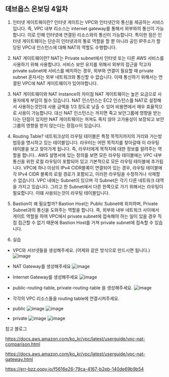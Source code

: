 ## 데브옵스 온보딩 4일차

1. 인터넷 게이트웨이란?
  인터넷 게이트는 VPC와 인터넷간의 통신을 제공하는 서비스입니다. 즉, VPC 내부 리소스는 internet gateway를 통해서 외부와의 통신이 가능합니다. 이로 인해 인터넷에 연결된 리소스와의 통신이 가능합니다. 특이한 점은 인터넷 게이트웨이는 단순히 인터넷과의 통로 역할을 할 뿐 아니라 공인 IP주소가 할당된 VPC내 인스턴스에 대해 NAT의 역할도 수행합니다.

2. NAT 게이트웨이란?
  NAT는 Private subnet에서 인터넷 또는 다른 AWS 서비스를 사용하기 위해 사용합니다. 서비스 보안 유지를 위해서 외부의 접근을 막고자 private subnet에 서비스를 배치하는 경우, 외부와 연결이 필요할 때 private subnet 혼자서는 외부 네트워크와 통신할 수 없습니다. 이때 통신하기 위해서는 연결된 VPC에 NAT 게이트웨이가 있어야합니다. 

3. NAT 게이트웨이와 NAT Instance의 차이점
  NAT 게이트웨이는 높은 요금으로 사용자에게 부담이 될수 있습니다. NAT 인스턴스는 EC2 인스턴스를 NAT로 설정해서 사용하는것인데 사용 금액을 1/3 정도로 낮출 수 있어 비용면에서 매우 효율적으로 사용이 가능합니다. 대신 NAT 인스턴스는 꺼지면 죽고 보안그룹에 영향을 받는다는 단점이 있지만 NAT 게이트웨이는 꺼져도 죽지 않아 고가용성이 보장되고 보안그룹의 영향을 받지 않는다는 장점ㅁ이 있습니다.

4. Routing Table?
  네트워크상의 라우팅 테이블은 특정 목적지까지의 거리와 가는방법등을 명시하고 있는 테이블입니다. 라우터는 어떤 목적지를 찾아갈때 이 라우팅 테이블을 보고 찾아가게 됩니다. 즉, 라우터에게 목적지에 대한 정보를 알려주는 역할을 합니다.. AWS 설명서에 있는 정의를 보면 모든 라우팅 테이블에는 VPC 내부 통신을 위한 로컬 라우팅이 포함되어 있고 기본적으로 모든 라우팅 테이블에 추가됩니다. VPC에 하나 이상의 IPv4 CIDR블록이 연결되어 있는 경우, 라우팅 테이블에 각 IPv4 CIDR 블록의 로컬 경로가 포함되고, 이러한 라우팅을 수정하거나 삭제할 수 없습니다. VPC 내에는 Subnet이 있으며 각 Subnet은 각기 다른 네트워크 대역을 가지고 있습니다. 그리고 한 Subnet에서 다른 한쪽으로 가기 위해서는 라우팅이 필요합니다. 이떄 사용되는것이 라우팅 테이블입니다.

5. Bastion이 왜 필요할까?
  Bastion Host는 Public Subnet에 위치하며, Private Subnet과의 통신을 도와주는 역할을 합니다. 즉, 외부와 내부 네트워크 사이에서 게이트 역할을 하여 VPC에서 private subnet에 접속해야 하는 일이 있을 경우 직접 접근할 수 없기 때문에 Bastion Host를 거쳐 private subnet에 접속할 수 있습니다. 

6. 실습

  - VPC와 서브넷들을 생성해주세요. (어제와 같은 방식으로 만드시면 됩니다.)
    ![image](https://github.com/GSM-MSG/DevOps-Onboarding/assets/103885741/d46e4d98-03f2-4105-9897-43b1cc7b2274)

  - NAT Gateway를 생성해주세요
    ![image](https://github.com/GSM-MSG/DevOps-Onboarding/assets/103885741/6e0b117a-4b12-4f36-b1fc-3d4821ba6fc8)

  - Internet Gateway를 생성해주세요
    ![image](https://github.com/GSM-MSG/DevOps-Onboarding/assets/103885741/195c5110-5aee-46da-afd1-61da5ef9718e)

  - public-routing-table, private-routing-table 을 생성해주세요.
    ![image](https://github.com/GSM-MSG/DevOps-Onboarding/assets/103885741/f4df65b1-c4a8-48be-9811-e54d3f73a10d)

  - 각각의 VPC 리소스들을 routing table에 연결시켜주세요.
  - public
    ![image](https://github.com/GSM-MSG/DevOps-Onboarding/assets/103885741/1ff8939c-23dd-4b67-a6a3-761b9f836b7e)
    ![image](https://github.com/GSM-MSG/DevOps-Onboarding/assets/103885741/5b6efdfe-d48c-4377-a226-3b05f1728180)

  - private
    ![image](https://github.com/GSM-MSG/DevOps-Onboarding/assets/103885741/d67ec44d-f116-4670-9dda-0ba37b21dc82)
    ![image](https://github.com/GSM-MSG/DevOps-Onboarding/assets/103885741/146a4e73-796c-4860-b7e4-0e3223d256e5)



  

참고 블로그 

https://docs.aws.amazon.com/ko_kr/vpc/latest/userguide/vpc-nat-comparison.html

https://docs.aws.amazon.com/ko_kr/vpc/latest/userguide/vpc-nat-gateway.html

https://err-bzz.oopy.io/f5616e26-79ca-4167-b2eb-140de69b9b54
